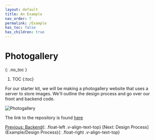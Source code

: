 ```yaml
---
layout: default
title: An Example
nav_order: 7
permalink: /Example
has_toc: false
has_children: true
---
```


# Photogallery
{: .no_toc }

1. TOC
{:toc}

For our starter kit, we will be making a photogallery website that uses a server to store images. We'll outline the design process and go over our front and backend code.

![Photogallery](source/assets/images/photogallery.jpg)

The link to the repository is found [here](https://github.com/kevshin2002/Photogallery)

[Previous: Backend](Tutorials/Backend){: .float-left .v-align-text-top}
[Next: Design Process](Example/Design Process){: .float-right .v-align-text-top}
